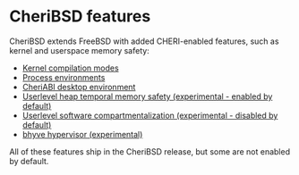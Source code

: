 # CheriBSD features

CheriBSD extends FreeBSD with added CHERI-enabled features, such as kernel and
userspace memory safety:

 * [Kernel compilation modes](kernel.md)
 * [Process environments](processes.md)
 * [CheriABI desktop environment](desktop.md)
 * [Userlevel heap temporal memory safety (experimental - enabled by
default)](temporal.md)
 * [Userlevel software compartmentalization (experimental - disabled by
default)](c18n.md)
 * [bhyve hypervisor (experimental)](bhyve.md)

All of these features ship in the CheriBSD release, but some are not
enabled by default.
